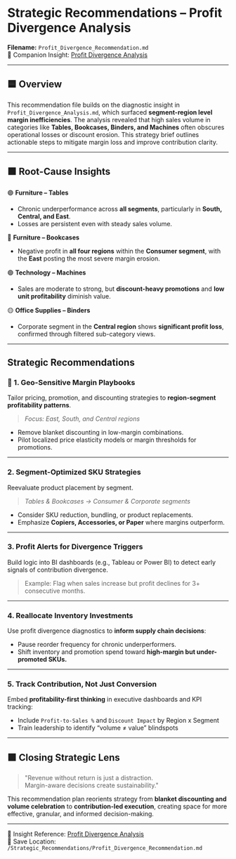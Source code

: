 # Strategic Recommendations – Profit Divergence Analysis  
**Filename:** `Profit_Divergence_Recommendation.md`  
🔗 Companion Insight: [Profit Divergence Analysis](../docs/Insights/Profit_Divergence_Analysis.md)

---

## 🟦 Overview

This recommendation file builds on the diagnostic insight in `Profit_Divergence_Analysis.md`, which surfaced **segment-region level margin inefficiencies**. The analysis revealed that high sales volume in categories like **Tables, Bookcases, Binders, and Machines** often obscures operational losses or discount erosion. This strategy brief outlines actionable steps to mitigate margin loss and improve contribution clarity.

---

## 🟩 Root-Cause Insights

🟣 **Furniture – Tables**  
- Chronic underperformance across **all segments**, particularly in **South, Central, and East**.  
- Losses are persistent even with steady sales volume.  

🔵 **Furniture – Bookcases**  
- Negative profit in **all four regions** within the **Consumer segment**, with the **East** posting the most severe margin erosion.

🟢 **Technology – Machines**  
- Sales are moderate to strong, but **discount-heavy promotions** and **low unit profitability** diminish value.  

🟡 **Office Supplies – Binders**  
- Corporate segment in the **Central region** shows **significant profit loss**, confirmed through filtered sub-category views.  

---

## Strategic Recommendations

### 🔸 1. **Geo-Sensitive Margin Playbooks**
Tailor pricing, promotion, and discounting strategies to **region-segment profitability patterns**.  
>  *Focus: East, South, and Central regions*

- Remove blanket discounting in low-margin combinations.  
- Pilot localized price elasticity models or margin thresholds for promotions.

---

### 2. **Segment-Optimized SKU Strategies**
Reevaluate product placement by segment.  
>  *Tables & Bookcases → Consumer & Corporate segments*

- Consider SKU reduction, bundling, or product replacements.  
- Emphasize **Copiers, Accessories, or Paper** where margins outperform.

---

### 3. **Profit Alerts for Divergence Triggers**
Build logic into BI dashboards (e.g., Tableau or Power BI) to detect early signals of contribution divergence.  
> Example: Flag when sales increase but profit declines for 3+ consecutive months.

---

### 4. **Reallocate Inventory Investments**
Use profit divergence diagnostics to **inform supply chain decisions**:  
- Pause reorder frequency for chronic underperformers.  
- Shift inventory and promotion spend toward **high-margin but under-promoted SKUs.**

---

### 5. **Track Contribution, Not Just Conversion**
Embed **profitability-first thinking** in executive dashboards and KPI tracking:  
- Include `Profit-to-Sales %` and `Discount Impact` by Region x Segment  
- Train leadership to identify “volume ≠ value” blindspots  

---

## 🟪 Closing Strategic Lens

> "Revenue without return is just a distraction.  
> Margin-aware decisions create sustainability."  

This recommendation plan reorients strategy from **blanket discounting and volume celebration** to **contribution-led execution**, creating space for more effective, granular, and informed decision-making.

---

📁 Insight Reference: [Profit Divergence Analysis](../docs/Insights/Profit_Divergence_Analysis.md)  
📂 Save Location: `/Strategic_Recommendations/Profit_Divergence_Recommendation.md`
